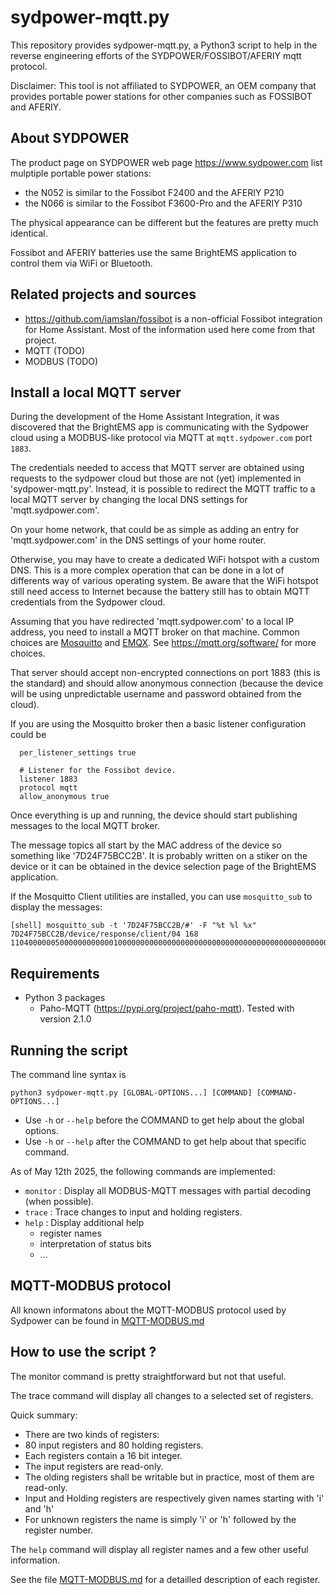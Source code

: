 # sydpower-mqtt.py

This repository provides sydpower-mqtt.py, a Python3 script to help in the reverse engineering efforts of the SYDPOWER/FOSSIBOT/AFERIY mqtt protocol.  

Disclaimer: This tool is not affiliated to SYDPOWER, an OEM company that provides portable power stations for other companies such as FOSSIBOT and AFERIY.

## About SYDPOWER

The product page on SYDPOWER web page https://www.sydpower.com list mulptiple portable power stations:
   - the N052 is similar to the Fossibot F2400 and the AFERIY P210
   - the N066 is similar to the Fossibot F3600-Pro and the AFERIY P310 

The physical appearance can be different but the features are pretty much identical.

Fossibot and AFERIY batteries use the same BrightEMS application to control them via WiFi or Bluetooth.

## Related projects and sources

  - https://github.com/iamslan/fossibot is a non-official Fossibot integration for Home Assistant. Most of the information used here come from that project.
  - MQTT   (TODO)
  - MODBUS (TODO)

## Install a local MQTT server

During the development of the Home Assistant Integration, it was discovered that the BrightEMS app is communicating with the Sydpower cloud using a MODBUS-like protocol via MQTT at `mqtt.sydpower.com` port `1883`.

The credentials needed to access that MQTT server are obtained using requests to the sydpower cloud but those are not (yet) implemented in 'sydpower-mqtt.py'. Instead, it is possible to redirect the MQTT traffic to a local MQTT server by changing the local DNS settings for 'mqtt.sydpower.com'.

On your home network, that could be as simple as adding an entry for 'mqtt.sydpower.com' in the DNS settings of your home router. 

Otherwise, you may have to create a dedicated WiFi hotspot with a custom DNS. This is a more complex operation that can be done in a lot of differents way of various operating system. Be aware that the WiFi hotspot still need access to Internet because the battery still has to obtain MQTT credentials from the Sydpower cloud.   

Assuming that you have redirected 'mqtt.sydpower.com' to a local IP address, you need to install a MQTT broker on that machine. Common choices are [Mosquitto](https://www.mosquitto.org/) and  [EMQX](https://www.emqx.com/en/products/emqx). See https://mqtt.org/software/ for more choices.

That server should accept non-encrypted connections on port 1883 (this is the standard) and should allow anonymous connection (because the device will be using unpredictable username and password obtained from the cloud).

If you are using the Mosquitto broker then a basic listener configuration could be 
```
  per_listener_settings true
  
  # Listener for the Fossibot device.
  listener 1883
  protocol mqtt
  allow_anonymous true
```

Once everything is up and running, the device should start publishing messages to the local MQTT broker.

The message topics all start by the MAC address of the device so something like '7D24F75BCC2B'. It is probably written on a stiker on the device or it can be obtained in the device selection page of the BrightEMS application. 

If the Mosquitto Client utilities are installed, you can use `mosquitto_sub` to display the messages:

```
[shell] mosquitto_sub -t '7D24F75BCC2B/#' -F "%t %l %x"
7D24F75BCC2B/device/response/client/04 168 11040000005000000000000100000000000000000000000000000000000000000000000000000000000008fe01f4000800a000000000000000000000000000000000000000000000000000000000000000000000000800000804000000000000000000003000400000000000000000b400000188000002380000000008860000000000ffffff0000000000000000000000000000000000000000000000000000000000000000c314
```

## Requirements 

- Python 3 packages
  - Paho-MQTT (https://pypi.org/project/paho-mqtt). Tested with version 2.1.0

## Running the script

The command line syntax is

```
python3 sydpower-mqtt.py [GLOBAL-OPTIONS...] [COMMAND] [COMMAND-OPTIONS...] 
```

- Use `-h` or `--help` before the COMMAND to get help about the global options.
- Use `-h` or `--help` after the COMMAND to get help about that specific command.

As of May 12th 2025, the following commands are implemented:
  - `monitor` : Display all MODBUS-MQTT messages with partial decoding (when possible).
  - `trace` : Trace changes to input and holding registers. 
  - `help` : Display additional help
    - register names
    - interpretation of status bits
    - ...

## MQTT-MODBUS protocol

All known informatons about the MQTT-MODBUS protocol used by Sydpower can be found in [MQTT-MODBUS.md](MQTT-MODBUS.md)

## How to use the script ? 

The monitor command is pretty straightforward but not that useful.

The trace command will display all changes to a selected set of registers.

Quick summary:
   - There are two kinds of registers:
   - 80 input registers and 80 holding registers.
   - Each registers contain a 16 bit integer.
   - The input registers are read-only.
   - The olding registers shall be writable but in practice, most of them are read-only.
   - Input and Holding registers are respectively given names starting with 'i' and 'h' 
   - For unknown registers the name is simply 'i' or 'h' followed by the register number.

The `help` command will display all register names and a few other useful information.

See the file [MQTT-MODBUS.md](MQTT-MODBUS.md) for a detailled description of each register.

